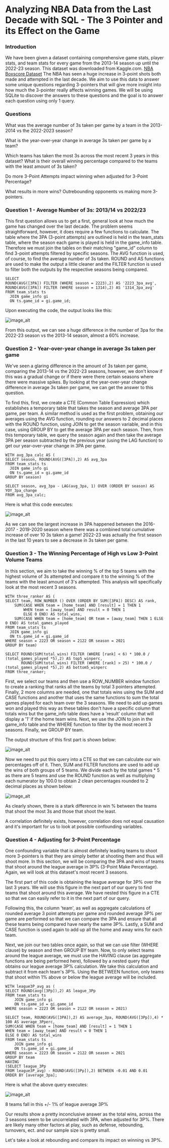 # Analyzing NBA Data from the Last Decade with SQL - The 3 Pointer and its Effect on the Game
### Introduction
We have been given a dataset containing comprehensive game stats, player stats, and team stats for every game from the 2013-14 season up until the 2022-23 season. This dataset was downloaded from Kaggle.com. [NBA Boxscore Dataset](https://www.kaggle.com/datasets/lukedip/nba-boxscore-dataset) The NBA has seen a huge increase in 3-point shots both made and attempted in the last decade. We aim to use this data to answer some unique questions regarding 3-pointers that will give more insight into how much the 3-pointer really affects winning games. We will be using SQLite to discover the answers to these questions and the goal is to answer each question using only 1 query.

### Questions

What was the average number of 3s taken per game by a team in the 2013-2014 vs the 2022-2023 season?

What is the year-over-year change in average 3s taken per game by a team?

Which teams has taken the most 3s across the most recent 3 years in this dataset? What is their overall winning percentage compared to the teams with the least amount of 3s taken?

Do more 3-Point Attempts impact winning when adjusted for 3-Point Percentage?

What results in more wins?  Outrebounding opponents vs making more 3-pointers.


### Question 1 - Average Number of 3s: 2013/14 vs 2022/23

This first question allows us to get a first, general look at how much the game has changed over the last decade. The problem seems straightforward, however, it does require a few functions to calculate. The table where the 3PA (3-point attempts) are outlined is held in the team_stats table, where the season each game is played is held in the game_info table. Therefore we must join the tables on their matching "game_id" column to find 3-point attempts filtered by specific seasons. The AVG function is used, of course, to find the average number of 3s taken. ROUND and AS functions are used to make the output a little cleaner and the FILTER function is used to filter both the outputs by the respective seasons being compared.

```
SELECT 
ROUND(AVG([3PA]) FILTER (WHERE season = 2223),2) AS '2223_3pa_avg',
ROUND(AVG([3PA]) FILTER (WHERE season = 1314),2) AS '1314_3pa_avg'
FROM team_stats ts
  JOIN game_info gi
  ON ts.game_id = gi.game_id;
```
Upon executing the code, the output looks like this:

![image_alt](https://github.com/brianhornick/NBA-Stats-Analysis-SQL/blob/main/Images/Screenshot%202025-02-17%20133036.png?raw=true)

From this output, we can see a huge difference in the number of 3pa for the 2022-23 season vs the 2013-14 season, almost a 60% increase. 

### Question 2 - Year-over-year change in average 3s taken per game

We've seen a glaring difference in the amount of 3s taken per game, comparing the 2013-14 vs the 2022-23 seasons, however, we don't know if this was a gradual change or if there were there certain seasons where there were massive spikes. By looking at the year-over-year change difference in average 3s taken per game, we can get the answer to this question.

To find this, first, we create a CTE (Common Table Expression) which establishes a temporary table that takes the season and average 3PA per game, per team. A similar method is used as the first problem, obtaining our averages using the AVG function, rounding our answers to 2 decimal places with the ROUND function, using JOIN to get the season variable, and in this case, using GROUP BY to get the average 3PA per each season. Then, from this temporary table, we query the season again and then take the average 3PA per season subtracted by the previous year (using the LAG function) to get our year-over-year change in 3PA per game.
```
WITH avg_3pa_calc AS (
SELECT season, ROUND(AVG([3PA]),2) AS avg_3pa
FROM team_stats ts
  JOIN game_info gi
  ON ts.game_id = gi.game_id
GROUP BY season)

SELECT season, avg_3pa - LAG(avg_3pa, 1) OVER (ORDER BY season) AS YOY_3pa_change
FROM avg_3pa_calc;
```
Here is what this code executes:

![image_alt](https://github.com/brianhornick/NBA-Stats-Analysis-SQL/blob/main/Images/Screenshot%202025-02-19%20155000.png?raw=true)

As we can see the largest increase in 3PA happened between the 2016-2017 - 2019-2020 season where there was a combined total cumulative increase of over 10 3s taken a game! 
2022-23 was actually the first season in the last 10 years to see a decrease in 3s taken per game.

### Question 3 - The Winning Percentage of High vs Low 3-Point Volume Teams

In this section, we aim to take the winning % of the top 5 teams with the highest volume of 3s attempted and compare it to the winning % of the teams with the least amount of 3's attempted. This analysis will specifically look at the most recent 3 seasons. 

```
WITH three_ranker AS (
SELECT team, ROW_NUMBER () OVER (ORDER BY SUM([3PA]) DESC) AS rank,
    SUM(CASE WHEN team = [home_team] AND [result] = 1 THEN 1
        WHEN team = [away_team] AND result = 0 THEN 1
        ELSE 0 END) AS total_wins,
    SUM(CASE WHEN team = [home_team] OR team = [away_team] THEN 1 ELSE 0 END) AS total_games_played
FROM team_stats ts
  JOIN game_info gi
  ON ts.game_id = gi.game_id
WHERE season = 2223 OR season = 2122 OR season = 2021
GROUP BY team)

SELECT ROUND(SUM(total_wins) FILTER (WHERE [rank] < 6) * 100.0 / (total_games_played *5),2) AS top5_winperc,
       ROUND(SUM(total_wins) FILTER (WHERE [rank] > 25) * 100.0 / (total_games_played *5),2) AS bottom5_winperc
FROM three_ranker;
```
First, we select our teams and then use a ROW_NUMBER window function to create a ranking that ranks all the teams by total 3 pointers attempted. Finally, 2 more columns are needed, one that totals wins using the SUM and CASE functions and another that uses the same functions to sum the total games played for each team over the 3 seasons. We need to add up games won and played this way as these tables don't have a specific column that totals wins but the game_info table does have a 'result' column that will display a '1' if the home team wins. Next, we use the JOIN to join in the game_info table and the WHERE function to filter by the most recent 3 seasons. Finally, we GROUP BY team. 

The output structure of this first part is shown below:

![image_alt](https://github.com/brianhornick/NBA-Stats-Analysis-SQL/blob/main/Images/Screenshot%202025-02-21%20142835.png?raw=true)

Now we need to put this query into a CTE so that we can calculate our win percentages off of it. Then, SUM and FILTER functions are used to add up the wins of both groups of 5 teams. We divide each by the total games * 5 as there are 5 teams and use the ROUND function as well as multiplying each numerator by 100.0 to obtain 2 clean percentages rounded to 2 decimal places as shown below:

![image_alt](https://github.com/brianhornick/NBA-Stats-Analysis-SQL/blob/main/Images/Screenshot%202025-02-21%20141710.png?raw=true)

As clearly shown, there is a stark difference in win % between the teams that shoot the most 3s and those that shoot the least. 

A correlation definitely exists, however, correlation does not equal causation and it's important for us to look at possible confounding variables.

### Question 4 - Adjusting for 3-Point Percentage

One confounding variable that is almost definitely leading teams to shoot more 3-pointers is that they are simply better at shooting them and thus will shoot more. In this section, we will be comparing the 3PA and wins of teams that shoot around the league average in 3P% (3-Point Make Percentage). Again, we will look at this dataset's most recent 3 seasons.

The first part of this code is obtaining the league average for 3P% over the last 3 years. We will use this figure in the next part of our query to find teams that shoot around this average. We have nested this figure in a CTE so that we can easily refer to it in the next part of our query.

Following this, the column 'team', as well as aggregate calculations of rounded average 3 point attempts per game and rounded average 3P% per game are performed so that we can compare the 3PA and ensure that all these teams being compared have nearly the same 3P%. Lastly, a SUM and CASE function is used again to add up all the home and away wins for each team. 

Next, we join our two tables once again, so that we can use filter (WHERE clause) by season and then GROUP BY team. Now, to only select teams around the league average, we must use the HAVING clause (as aggregate functions are being performed here), followed by a nested query that obtains our league average 3P% calculation. We take this calculation and subtract it from each team's 3P%. Using the BETWEEN function, only teams that shoot within 1% above or below the league average will be included. 

```
WITH league3P_avg as (
SELECT ROUND(avg([3Pp]),2) AS league_3Pp
FROM team_stats ts
    JOIN game_info gi
    ON ts.game_id = gi.game_id
WHERE season = 2223 OR season = 2122 OR season = 2021)

SELECT team, ROUND(AVG([3PA]),2) AS average_3pa, ROUND(AVG([3Pp]),4) * 100 AS average_3Pperc,
SUM(CASE WHEN team = [home_team] AND [result] = 1 THEN 1
WHEN team = [away_team] AND result = 0 THEN 1
ELSE 0 END) AS total_wins
FROM team_stats ts
    JOIN game_info gi
    ON ts.game_id = gi.game_id
WHERE season = 2223 OR season = 2122 OR season = 2021
GROUP BY team
HAVING 
(SELECT league_3Pp
FROM league3P_avg) - ROUND(AVG([3Pp]),2) BETWEEN -0.01 AND 0.01
ORDER BY [average_3pa];
```
Here is what the above query executes: 

![image_alt](https://github.com/brianhornick/NBA-Stats-Analysis-SQL/blob/main/Images/Screenshot%202025-02-20%20151446.png?raw=true)

8 teams fall in this +/- 1% of league average 3P%

Our results show a pretty inconclusive answer as the total wins, across the 3 seasons seem to be uncorrelated with 3PA, when adjusted for 3P%. There are likely many other factors at play, such as defense, rebounding, turnovers, ect. and our sample size is pretty small.

Let's take a look at rebounding and compare its impact on winning vs 3P%.


